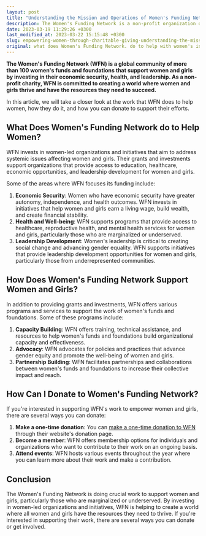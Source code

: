 ```yaml
---
layout: post
title: "Understanding the Mission and Operations of Women's Funding Network"
description: The Women's Funding Network is a non-profit organization dedicated to promoting women's rights and gender equality around the world. They provide funds and resources to organizations committed to advancing women's issues through research, advocacy, and community development. You can support their cause by donating directly to the organization or by getting involved in their various fundraising campaigns and events. Help empower women and create a more equal world by supporting the Women's Funding Network!
date: 2023-03-19 11:29:26 +0300
last_modified_at: 2023-03-22 15:15:48 +0300
slug: empowering-women-through-charitable-giving-understanding-the-mission-and-operations-of-women-s-funding-network
original: what does Women's Funding Network. do to help with women's issues as a charity, how do they do it, how can i donate?
---
```

**The Women's Funding Network (WFN) is a global community of more than 100 women's funds and foundations that support women and girls by investing in their economic security, health, and leadership. As a non-profit charity, WFN is committed to creating a world where women and girls thrive and have the resources they need to succeed.**

In this article, we will take a closer look at the work that WFN does to help women, how they do it, and how you can donate to support their efforts.

## What Does Women's Funding Network do to Help Women?

WFN invests in women-led organizations and initiatives that aim to address systemic issues affecting women and girls. Their grants and investments support organizations that provide access to education, healthcare, economic opportunities, and leadership development for women and girls.

Some of the areas where WFN focuses its funding include:

1. **Economic Security**: Women who have economic security have greater autonomy, independence, and health outcomes. WFN invests in initiatives that help women and girls earn a living wage, build wealth, and create financial stability.
2. **Health and Well-being**: WFN supports programs that provide access to healthcare, reproductive health, and mental health services for women and girls, particularly those who are marginalized or underserved.
3. **Leadership Development**: Women's leadership is critical to creating social change and advancing gender equality. WFN supports initiatives that provide leadership development opportunities for women and girls, particularly those from underrepresented communities.

## How Does Women's Funding Network Support Women and Girls?

In addition to providing grants and investments, WFN offers various programs and services to support the work of women's funds and foundations. Some of these programs include:

1. **Capacity Building**: WFN offers training, technical assistance, and resources to help women's funds and foundations build organizational capacity and effectiveness.
2. **Advocacy**: WFN advocates for policies and practices that advance gender equity and promote the well-being of women and girls.
3. **Partnership Building**: WFN facilitates partnerships and collaborations between women's funds and foundations to increase their collective impact and reach.

## How Can I Donate to Women's Funding Network?

If you're interested in supporting WFN's work to empower women and girls, there are several ways you can donate:

1. **Make a one-time donation**: You can [make a one-time donation to WFN](https://www.womensfundingnetwork.org/) through their website's donation page.
2. **Become a member**: WFN offers membership options for individuals and organizations who want to contribute to their work on an ongoing basis.
3. **Attend events**: WFN hosts various events throughout the year where you can learn more about their work and make a contribution.

## Conclusion

The Women's Funding Network is doing crucial work to support women and girls, particularly those who are marginalized or underserved. By investing in women-led organizations and initiatives, WFN is helping to create a world where all women and girls have the resources they need to thrive. If you're interested in supporting their work, there are several ways you can donate or get involved.